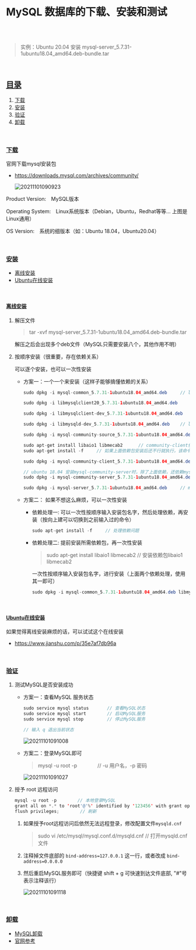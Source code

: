 # MySQL 数据库的下载、安装和测试

</br></br>

> 实例：Ubuntu 20.04 安装 mysql-server_5.7.31-1ubuntu18.04_amd64.deb-bundle.tar

</br>

## [目录](#目录)

1. [下载](#下载)
1. [安装](#安装)
1. [验证](#验证)
1. [卸载](#卸载)

</br>

### [下载](#目录)

官网下载mysql安装包

* <https://downloads.mysql.com/archives/community/>

    ![20211101090923](https://gitee.com/librarookie/picgo/raw/main/images/20211101090923.png)

 Product Version:　MySQL版本

Operating System:　Linux系统版本（Debian，Ubuntu，Redhat等等... 上图是Linux通用）

OS Version:　系统的细版本（如：Ubuntu 18.04，Ubuntu20.04）

</br>

### [安装](#目录)

* [离线安装](#离线安装)
* [Ubuntu在线安装](#ubuntu在线安装)

</br>

#### [离线安装](#安装)

1. 解压文件

    > tar -xvf mysql-server_5.7.31-1ubuntu18.04_amd64.deb-bundle.tar

    解压之后会出现多个deb文件（MySQL只需要安装八个，其他作用不明）

1. 按顺序安装（很重要，存在依赖关系）

    可以逐个安装，也可以一次性安装

    * 方案一：一个一个来安装（这样子能够搞懂依赖的关系）

        ```java
        sudo dpkg -i mysql-common_5.7.31-1ubuntu18.04_amd64.deb     // libmysqlclient20_5.7.31和libmysqlclient-dev_5.7.31 依赖common

        sudo dpkg -i libmysqlclient20_5.7.31-1ubuntu18.04_amd64.deb

        sudo dpkg -i libmysqlclient-dev_5.7.31-1ubuntu18.04_amd64.deb

        sudo dpkg -i libmysqld-dev_5.7.31-1ubuntu18.04_amd64.deb    // libmysqld-dev_5.7.31依赖libmysqlclient20_5.7.31和libmysqlclient-dev_5.7.31

        sudo dpkg -i mysql-community-source_5.7.31-1ubuntu18.04_amd64.deb 

        sudo apt-get install libaio1 libmecab2      // community-client依赖libaio1，community-server依赖libmecab2
        sudo apt-get install -f     // 如果上面依赖包安装后还不行就执行，该命令是解决系统全局所有依赖包问题

        sudo dpkg -i mysql-community-client_5.7.31-1ubuntu18.04_amd64.deb 

        // ubuntu 18.04 安装mysql-community-server时，除了上面依赖，还依赖mysql-client（sudo dpkg -i mysql-client_5.7.31-1ubuntu18.04_amd64.deb）
        sudo dpkg -i mysql-community-server_5.7.31-1ubuntu18.04_amd64.deb       // 安装时这个包时，会让输入两次MySQL密码，装完这步 MySQL就就可以登录了
        
        sudo dpkg -i mysql-server_5.7.31-1ubuntu18.04_amd64.deb     // mysql-server依赖community-server
        ```

    * 方案二： 如果不想这么麻烦，可以一次性安装

      * 依赖处理一: 可以一次性按顺序输入安装包名字，然后处理依赖，再安装（按向上建可以切换到之前输入过的命令）

        ```java
        sudo apt-get install -f     // 处理依赖问题
        ```

      * 依赖处理二: 提前安装所需依赖包，再一次性安装

        > sudo apt-get install libaio1 libmecab2    // 安装依赖包libaio1 libmecab2

        一次性按顺序输入安装包名字，进行安装（上面两个依赖处理，使用其一即可）

        ```java
        sudo dpkg -i mysql-common_5.7.31-1ubuntu18.04_amd64.deb libmysqlclient20_5.7.31-1ubuntu18.04_amd64.deb libmysqlclient-dev_5.7.31-1ubuntu18.04_amd64.deb  libmysqld-dev_5.7.31-1ubuntu18.04_amd64.deb mysql-community-source_5.7.31-1ubuntu18.04_amd64.deb mysql-community-client_5.7.31-1ubuntu18.04_amd64.deb mysql-community-server_5.7.31-1ubuntu18.04_amd64.deb mysql-server_5.7.31-1ubuntu18.04_amd64.deb 
        ```

</br>

#### [Ubuntu在线安装](#安装)

如果觉得离线安装麻烦的话，可以试试这个在线安装

* <https://www.jianshu.com/p/35e7af7db96a>

</br>

### [验证](#目录)

1. 测试MySQL是否安装成功

    * 方案一：查看MySQL 服务状态

        ```java
        sudo service mysql status       // 查看MySQL状态
        sudo service mysql start        // 启动MySQL服务
        sudo service mysql stop         // 停止MySQL服务

        // 输入 q 退出当前状态
        ```

        ![20211101091008](https://gitee.com/librarookie/picgo/raw/main/images/20211101091008.png)

    * 方案二：登录MySQL即可

        > mysql -u root -p　　　　// -u 用户名，-p 密码

        ![20211101091027](https://gitee.com/librarookie/picgo/raw/main/images/20211101091027.png)

1. 授予 root 远程访问

    ```java
    mysql -u root -p        // 本地登录MySQL
    grant all on *.* to 'root'@'%' identified by '123456' with grant option;    // 授权root访问
    flush privileges;        // 刷新
    ```

    1. 如果授予root远程访问后依然无法远程登录，修改配置文件`mysqld.cnf`
        > sudo vi /etc/mysql/mysql.conf.d/mysqld.cnf        // 打开mysqld.cnf文件

    1. 注释掉文件底部的 `bind-address=127.0.0.1` 这一行，或者改成 `bind-address=0.0.0.0`

    1. 然后重启MySQL服务即可（快捷键 shift + g 可快速到达文件底部, "#"号表示注释该行）

        ![20211101091118](https://gitee.com/librarookie/picgo/raw/main/images/20211101091118.png)

 </br>

### [卸载](#目录)

* [MySQL卸载](https://www.cnblogs.com/cure/p/14152596.html "Ubuntu 18.04 彻底卸载MySQL")
* [官网参考](https://dev.mysql.com/doc/mysql-apt-repo-quick-guide/en/#repo-qg-apt-replace-direct)
